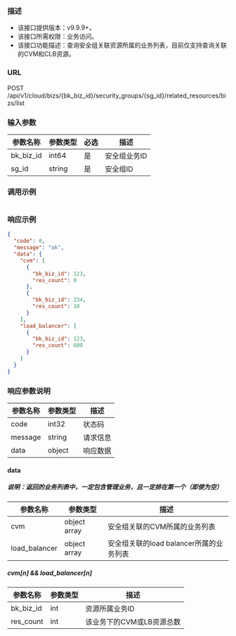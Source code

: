 ### 描述

- 该接口提供版本：v9.9.9+。
- 该接口所需权限：业务访问。
- 该接口功能描述：查询安全组关联资源所属的业务列表，目前仅支持查询关联的CVM和CLB资源。

### URL

POST /api/v1/cloud/bizs/{bk_biz_id}/security_groups/{sg_id}/related_resources/bizs/list

### 输入参数

| 参数名称      | 参数类型   | 必选 | 描述      |
|-----------|--------|----|---------|
| bk_biz_id | int64  | 是  | 安全组业务ID |
| sg_id     | string | 是  | 安全组ID   |

### 调用示例

```json
```

### 响应示例

```json
{
  "code": 0,
  "message": "ok",
  "data": {
    "cvm": [
      {
        "bk_biz_id": 123,
        "res_count": 0
      },
      {
        "bk_biz_id": 234,
        "res_count": 10
      }
    ],
    "load_balancer": [
      {
        "bk_biz_id": 123,
        "res_count": 600
      }
    ]
  }
}
```

### 响应参数说明

| 参数名称    | 参数类型   | 描述   |
|---------|--------|------|
| code    | int32  | 状态码  |
| message | string | 请求信息 |
| data    | object | 响应数据 |

#### data

##### 说明：返回的业务列表中，一定包含管理业务，且一定排在第一个（即使为空）

| 参数名称          | 参数类型         | 描述                         |
|---------------|--------------|----------------------------|
| cvm           | object array | 安全组关联的CVM所属的业务列表           |
| load_balancer | object array | 安全组关联的load balancer所属的业务列表 |

##### cvm[n] && load_balancer[n]

| 参数名称      | 参数类型 | 描述              |
|-----------|------|-----------------|
| bk_biz_id | int  | 资源所属业务ID        |
| res_count | int  | 该业务下的CVM或LB资源总数 |